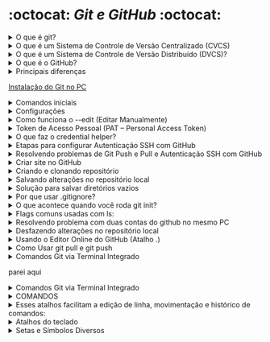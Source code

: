# :octocat: *Git e GitHub* :octocat:

<!-- -------------------------------------------------------------------------------------------------------------------------------------------------------------- -->

<details><summary>O que é git?</summary>  
        
> O Git é um sistema de controle de versão distribuído (DVCS) que permite rastrear mudanças em arquivos de projetos, mantendo um histórico completo localmente no computador do desenvolvedor — sem necessidade de conexão com a internet ou servidor central.
Características principais:
- Controle de versão distribuído: cada desenvolvedor possui todo o histórico do projeto localmente.
- Alta performance e suporte a fluxo não linear: criação rápida de branches, merges eficientes e navegação complexa do histórico.
- Segurança e integridade: cada mudança é identificada por um hash (SHA‑1), garantindo que o histórico seja imutável e rastreável.
Código aberto: criado por Linus Torvalds e mantido por colaboradores (GPLv2).  
        
</details>  

<!-- -------------------------------------------------------------------------------------------------------------------------------------------------------------- -->

<details><summary>O que é um Sistema de Controle de Versão Centralizado (CVCS)</summary>
        
> Um CVCS (Centralized Version Control System) funciona com base em um repositório central onde todas as versões dos arquivos são armazenadas. Os desenvolvedores se conectam a esse servidor para fazer checkout de versões, enviar (commit) alterações e obter updates. É um modelo típico de cliente-servidor, onde:
    
- Os usuários baixam a versão mais recente do repositório central para suas máquinas.
- Fazem alterações localmente.
- Enviam (commit) essas alterações de volta ao repositório central.
- O servidor gerencia o histórico de versões e sincroniza os colaboradores.

Vantagens:

- Controle centralizado e visibilidade do que está sendo trabalhado.
- Curva de aprendizado mais baixa, mais fácil de configurar e usar — ideal para equipes menores e projetos simples.
- Bom com arquivos binários, pois não exige que cada usuário baixe todo o histórico.

Desvantagens:

- Ponto único de falha — se o servidor ficar offline, os commits e atualizações param.
- Dependência da rede: operações lentas ou travadas sem acesso ao servidor.
- Branching e merge costumam ser mais difíceis e propensos a conflitos.  

</details>  

<!-- -------------------------------------------------------------------------------------------------------------------------------------------------------------- -->

<details><summary>O que é um Sistema de Controle de Versão Distribuído (DVCS)?</summary>  
        
> Um DVCS (Distributed Version Control System) é um sistema de versionamento em que cada desenvolvedor possui uma cópia completa do repositório, incluindo todo o histórico de commits. Isso permite trabalhar offline, fazer commits locais, criar branches de forma ágil e depois sincronizar com outros repositórios quando necessário — sem depender de um servidor central.
    
Principais Vantagens:

- Alta disponibilidade e resiliência: todo clone funciona como um backup completo.
- Branching e merge eficientes: ramificações são rápidas e menos propensas a conflitos.
- Trabalho offline: operações como commits, diffs, log e reverts são feitas localmente, sem rede.

Importância dos DVCS hoje

1. Redundância e backup confiável - Cada desenvolvedor possui um repositório completo com histórico. Isso significa que, mesmo diante de falhas no servidor central, qualquer máquina local pode servir como uma fonte para restaurar o repositório principal.

2. Trabalho offline e maior produtividade - Operações como commit, diff, log e branch podem ser realizadas localmente, sem conexão com a internet, o que acelera o desenvolvimento e permite trabalhar em qualquer lugar.

3. Branches e merges fáceis e rápidos - DVCS tornam a criação de branches leve e ágil, e os merges são feitos localmente com mais rapidez, favorecendo workflows inovadores e experimentação segura.

4. Colaboração eficiente e escalável - Projetos open-source e equipes distribuídas se beneficiam de forma significativa: cada colaborador pode trabalhar à vontade, enviar pull requests, e mesclar alterações sem travar o fluxo de todos.

5. Desempenho elevado - Como a maioria das tarefas é feita localmente, o desempenho é superior — commits e outras operações são instantâneos comparados aos sistemas centralizados.

6. Traçabilidade e auditoria - É possível rastrear quem fez o quê, quando e por quê. Isso aumenta responsabilidade, facilita auditoria e manutenção de qualidade do código.

7. Resiliência contra falhas - Sem um ponto único de falha, o ambiente de desenvolvimento se torna robusto. Mesmo que o servidor central apresente problemas, o trabalho continua normalmente localmente.

8. Flexibilidade para workflows avançados - DVCS suportam modelos como forks, pull requests, emergentes em plataformas modernas (GitHub, GitLab etc.), facilitando revisões, CI/CD e governança distribuída.

9. Adotado por projetos e empresas líderes - Git, o DVCS mais usado, é padrão na comunidade de código aberto e adotado em larga escala por empresas como Google e Facebook. Ferramentas como Mercurial e Bazaar também se destacam nesse ecossistema.

10. Adoção ampla (Git como padrão de fato) - Git é hoje o sistema de controle de versão distribuído mais utilizado no mundo — estima-se que mais de 95% dos desenvolvedores o utilizem como sua ferramenta principal 

Vantagens: Controle de histórico, Trabalho em Equipe, Ramificação do projeto, Segurança, Organização.  

</details>  

<!-- -------------------------------------------------------------------------------------------------------------------------------------------------------------- -->

<details><summary>O que é o GitHub?</summary>

> O GitHub é uma plataforma online de hospedagem de repositórios Git, com foco em colaboração entre desenvolvedores.
> Permite que equipes armazenem, compartilhem e trabalhem em projetos de forma colaborativa na nuvem .

Recursos úteis do GitHub:

- Pull Requests: propôs, revisou e discute alterações antes de integrá-las ao código principal.
- Issues e quadros de projeto: ferramenta integrada para rastrear bugs ou gerenciar tarefas.
- Integração de CI/CD: com GitHub Actions, automatiza testes, builds e deploys.
- GitHub Pages: hospeda sites estáticos diretamente do repositório.
- Segurança e permissões avançadas: inclui autenticação, controle de acesso e varredura de código.
- Recursos sociais e comunidade: wikis, social graph, feeds para facilitar colaboração e networking.

Propriedade: atualmente é de propriedade da Microsoft (adquirida em 2018)  

</details>  

<!-- -------------------------------------------------------------------------------------------------------------------------------------------------------------- -->

<details><summary>Principais diferenças</summary>

|Aspecto	|Git	|GitHub|
|:-----:|:-----:|:-----:|
|Natureza|	Software de linha de comando, local	| Plataforma online, baseada na web |
|Controle de versão	| Gerencia histórico localmente |	Hospedagem de repositórios Git na nuvem |
|Colaboração |	Básica (via repositório remoto manual)	| Avançada (pull requests, issues, revisão de código)|
|Conexão com Internet	| Não necessária para operações básicas	| Requer para acessar recursos da plataforma|
|Interface	| CLI (ou GUI de terceiros)	| Interface web amigável, com integrados visuais|
|Licença/Propriedade |	Software livre e aberto	| Serviço comercial (Microsoft), com planos gratuitos e pagos|
|Recursos extras	| Controla versões, branching, merges	| Ferramentas sociais, CI/CD, wikis, GitHub Pages|

</details>

<!-- -------------------------------------------------------------------------------------------------------------------------------------------------------------- -->

[Instalação do Git no PC](https://git-scm.com/book/pt-br/v2/Come%C3%A7ando-Instalando-o-Git)  

<!-- -------------------------------------------------------------------------------------------------------------------------------------------------------------- -->

<details><summary>Comandos iniciais</summary>
<pre>
echo "# NomeDoProjeto" >> README.md   # Cria um README inicial
git init                              # Inicializa o repositório local (cria pasta .git)
git add README.md                     # Adiciona o arquivo README à "stage"
git commit -m "first commit"          # Commita com uma mensagem inicial
git branch -M main                    # Renomeia a branch padrão para "main" (opcional)
git remote add origin https://github.com/seu-usuario/NomeDoProjeto.git  # Adiciona o repositório remoto
git push -u origin main               # Envia os commits locais para o GitHub e configura o rastreamento
</pre>

</details>

<!-- -------------------------------------------------------------------------------------------------------------------------------------------------------------- -->

<details><summary>Configurações</summary>

Clique com botão direito do mouse em uma pasta que deseja vincular com o GitHub. E selecione a opção "Open Git Bash here"

Digite: <pre>git config</pre>

O comando git config serve para configurar o comportamento do Git, permitindo definir diversas preferências —  
desde sua identidade (nome e e-mail) até personalizações avançadas como aliases e temas de cores, em níveis diferentes (local, global ou de sistema).

Você pode aplicar configurações em três níveis distintos:

|Nível	|Escopo	|Arquivo afetado|
|:-----:|:-----:|:-----:|
|<pre>--system</pre>	|Afeta todos os usuários e repositórios do sistema	|Ex: /etc/gitconfig|
|<pre>--global</pre>	|Afeta apenas o usuário atual	|~/.gitconfig|
|<pre>--local</pre> (padrão)	|Afeta somente o repositório em que está usando	|.git/config|

**Definir nome de usuário e e-mail (identidade dos commits)**

<pre>
  git config --global user.name "Seu Nome"
  git config --global user.email "seu.email@example.com"

  Confira com git config --list 
  git config user.name - para visualizar o nome
  git config user.email - para visualizar o e-mail
</pre>

**Para que serve esse comando?**

> * O Git utiliza duas informações essenciais para identificar quem fez cada alteração em um repositório: o nome do autor (user.name) e o e-mail do autor (user.email). 
Cada commit é carimbado com esses dados, tornando possível rastrear a autoria das alterações.
> * O uso da flag --global faz com que essas configurações sejam aplicadas a todos os repositórios do usuário no sistema, armazenando-as no arquivo ~/.gitconfig.

<pre>
        git config init.defaultBranch                        #Retornar a branch padrão
        git config --global init.defaultBranch main          #Para modificar para main utiliza o comando
        git config --global --list                           # retorna todas as configurações globais
</pre>

serves para abrir o arquivo de configuração global do Git (~/.gitconfig) diretamente no editor de texto padrão do Git, 
permitindo que você visualize e edite manualmente as configurações globais.

**Alterar o nome de usuário e e-mail globalmente**

<pre>
        git config --global user.name "Seu Novo Nome"             # Isso sobrescreve os valores antigos com os novos.
        git config --global user.email "novo-email@exemplo.com"   # Isso sobrescreve os valores antigos com os novos.
        git config --global --list                                # para confirmar
</pre>

**Alterar para um repositório específico (configuração local)**  

<pre>
        git config user.name "Nome para este repo"        # afeta apenas o repositório atual e deixa o valor global intacto.
        git config user.email "email@repo.com"            # afeta apenas o repositório atual e deixa o valor global intacto.
</pre>

**Remover configurações existentes**  

<pre>
        git config --global --unset user.name
        git config --global --unset user.email

        # Para remover todas as entradas duplicadas
        git config --global --unset-all user.name
        git config --global --unset-all user.email
</pre>  

</details>

<!-- -------------------------------------------------------------------------------------------------------------------------------------------------------------- -->  

<details><summary>Como funciona o --edit (Editar Manualmente)</summary>

O Git utiliza uma variável chamada core.editor para definir qual editor será usado ao editar arquivos com git config --edit.

Se você ainda não definiu um editor personalizado, o comando git config --global --edit usará o editor padrão do sistema, 
que pode ser o vi, vim, nano, ou outro, dependendo da configuração.

Ao editar e salvar o arquivo, suas alterações são imediatamente aplicadas à próxima execução de comandos Git.

<pre>git config --global --edit</pre>

### Como sair do editor Vim

Saia do modo de inserção. Se estiver digitando (modo "INSERT"), pressione Esc para voltar ao modo normal.

Digite o comando de saída desejado:

:wq → write (salvar) e quit (sair): salva as mudanças e fecha.

:q! → quit sem salvar: descarta alterações e fecha o editor.

Pressione Enter para confirmar o comando.

### Se você não se sente confortável usando o Vim, pode configurar um editor mais amigável como Nano ou VS Code:

<pre>git config --global core.editor "nano"</pre>
#### ou
<pre>git config --global core.editor "code --wait"</pre>

Após realizar a alteração no VScode é só salvar e fechar

</details>

<!-- -------------------------------------------------------------------------------------------------------------------------------------------------------------- -->


<details><summary>Token de Acesso Pessoal (PAT – Personal Access Token)</summary>
        
Antes de gerar um token, é importante garantir que seu endereço de e-mail esteja verificado no GitHub.

* Acesse Settings (Configurações) da sua conta.
* Vá até Emails (normalmente na seção "Access" ou similar).
* Verifique se há algum e-mail com status “unverified” (não verificado) e clique em Resend verification email se necessário.

Usando o formato fine-grained (mais seguro).
* No GitHub, clique no seu perfil → Settings.
* Acesse Developer settings na barra lateral.
* Vá em Personal access tokens → Fine‑grained tokens.
* Clique em Generate new token.
* Preencha:
    * Nome do token (para você identificar depois).
    * Data de expiração.
    * Permissões: defina quais repositórios serão acessados e quais operações são permitidas (escolha com base no menor privilégio necessário).
* Clique em Generate token e copie imediatamente. Não será mostrado novamente.


#### Usando o formato classic (mais global)
* Vá em Settings → Developer settings → Personal access tokens → Tokens (classic).
* Clique em Generate new token (classic).
* Defina o nome, data de expiração e selecione scopes (como repo para acesso a repositórios privados e públicos).
* Gere e copie o token imediatamente.


## Como usar o token no Git (via HTTPS)

<pre>git clone https://github.com/usuario/repositorio.git</pre>

No prompt de Git: 
* Use seu nome de usuário normal do GitHub.
* Quando pedir a senha, cole o token no lugar.

Para repositórios já existentes, basta atualizar o remoto:

<pre>git remote set-url origin https://username:seu-token@github.com/usuario/repositorio.git</pre>

</details>  

<!-- -------------------------------------------------------------------------------------------------------------------------------------------------------------- -->  

<details><summary>O que faz o credential helper?</summary>
<pre>
        
git config --global credential.helper store

git config --global --show-origin credential.helper  # saber de onde uma configuração do Git está sendo lida

git config --global credential.helper store # armazenar permanentemente suas credenciais (usuário e senha ou token) em um arquivo no seu disco, 
permitindo que você autentique automaticamente em operações futuras sem precisar digitar os dados toda vez.

git config --global credential.helper "cache --timeout=3600"        # Cache por 1 hora  

</pre>
🧠 Saiba mais - https://git-scm.com/book/en/v2/Git-Tools-Credential-Storage

> Sem um helper configurado, o Git solicitará suas credenciais toda vez que precisar autenticar com um repositório remoto.
> O helper automatiza esse processo, evitando a repetição e garantindo mais segurança ou conveniência, dependendo do tipo de armazenamento escolhido.


**Por que usar um credential helper?**

> Além de evitar digitação repetitiva, os helpers melhoram a segurança — especialmente quando usam armazenamento criptografado,
> como keychains ou managers do sistema. Em repositórios sensíveis, isso protege tokens ou senhas de exposição desnecessária.

**Como remover ou resetar o helper?**

<pre>
        git config --global --unset credential.helper        # volte a pedir suas credenciais a cada operação.
        
</pre>  

</details>

<!-- -------------------------------------------------------------------------------------------------------------------------------------------------------------- -->


<details><summary>Etapas para configurar Autenticação SSH com GitHub</summary>

1. Verifique se você já tem uma chave SSH. No terminal (Git Bash, Terminal, etc.), rode:

<pre>ls -al ~/.ssh</pre>

Gere uma nova chave SSH (Caso não tenha). Para criar uma chave segura, prefira o algoritmo ed25519:

<pre>ssh-keygen -t ed25519 -C "seu_email@exemplo.com"        # A flag -C adiciona um comentário (geralmente seu e-mail), útil para identificar a chave depois</pre>        .

Se seu sistema não suportar ed25519, use RSA:

<pre>ssh-keygen -t rsa -b 4096 -C "seu_email@exemplo.com"</pre>

Adicione a chave SSH ao SSH-agent. Inicie o SSH agent:

<pre>eval "$(ssh-agent -s)"</pre>

E adicione sua chave privada gerada:

ssh-add ~/.ssh/id_ed25519

Se for RSA, ajusta o nome do arquivo conforme necessário.

Copie a chave pública para o GitHub. Copie o conteúdo da chave pública:

<pre>
        clip < ~/.ssh/id_ed25519.pub          # Windows:
        pbcopy < ~/.ssh/id_ed25519.pub        # macOS
        cat ~/.ssh/id_ed25519.pub             # Linux:
</pre>

Teste sua conexão SSH. No terminal, digite:

<pre>ssh -T git@github.com</pre>

Você deverá ver algo como: Hi username! You've successfully authenticated, but GitHub does not provide shell access.

Use URLs SSH em vez de HTTPS. Para clonar novos repositórios via SSH:

<pre>git clone git@github.com:usuario/repositorio.git</pre>

Se já tiver um remoto configurado com HTTPS, altere para SSH:

<pre>git remote set-url origin git@github.com:usuario/repositorio.git</pre>

Ou siga o caminho pelo link https://docs.github.com/pt/authentication/connecting-to-github-with-ssh/checking-for-existing-ssh-keys

Se você já vir arquivos como id_rsa e id_rsa.pub — você já possui um par de chaves. Caso contrário, precisa gerar um.

Escolher o editor padrão para mensagens de commit:

<pre>git config --global core.editor "code --wait"</pre>  

</details>  

<!-- -------------------------------------------------------------------------------------------------------------------------------------------------------------- -->  

<details><summary>Resolvendo problemas de Git Push e Pull e Autenticação SSH com GitHub</summary>

Esse erro:

> git@github.com: Permission denied (publickey).
> fatal: Could not read from remote repository.
> Please make sure you have the correct access rights
> and the repository exists.


> significa que o Git não conseguiu autenticar usando sua chave SSH ao tentar acessar o repositório remoto no GitHub.

🔍 O que causa esse erro?

Esse erro ocorre geralmente por um dos seguintes motivos:

| Causa | Explicação |
|:-----:|:-----:|
| ❌ Chave SSH não configurada | Você ainda não gerou ou adicionou uma chave SSH no seu computador.|  
| ❌ Chave SSH não adicionada ao GitHub | Você tem uma chave, mas ela não está registrada no GitHub. |  
| ❌ Usando o endereço SSH sem ter suporte para ele | Você está tentando usar git@github.com:... (via SSH), mas nunca configurou o acesso SSH. |  
| 🔐 Permissões incorretas no repositório | Seu usuário não tem permissão para acessar esse repositório. |  
| 🧱 Firewall/SSH bloqueado | Algumas redes corporativas ou educacionais bloqueiam conexões SSH. |  
✅ Como resolver passo a passo
🛠️ 1. Verifique se você já tem uma chave SSH  
No terminal, digite:  
> `ls ~/.ssh`  

Procure por arquivos como id_rsa e id_rsa.pub ou id_ed25519 e id_ed25519.pub.  
Se não tiver, crie com:  
> `ssh-keygen -t ed25519 -C "seu-email@example.com"`  
> Pressione Enter para aceitar os valores padrão.

🔑 2. Adicione a chave SSH ao GitHub  
> Copie o conteúdo da sua chave pública:
> `cat ~/.ssh/id_ed25519.pub`  
> Vá para https://github.com/settings/keys  
> Clique em "New SSH key".  
> Cole a chave no campo e dê um nome (ex: "Meu PC").  

🔄 3. Adicione sua chave SSH ao agente  
- Execute:
> `eval "$(ssh-agent -s)"`  
> `ssh-add ~/.ssh/id_ed25519`  

📡 4. Teste sua conexão com o GitHub  
> `ssh -T git@github.com`  
> Se tudo estiver certo, a resposta será algo como:  
> `Hi seu-usuario! You've successfully authenticated, but GitHub does not provide shell access.`  

🔁 5. Alternativa: Use HTTPS em vez de SSH   
> Se preferir evitar SSH, mude a URL do repositório para HTTPS:  
> `git remote set-url origin https://github.com/seu-usuario/repositorio.git`  
> Aí você usará seu login/senha (ou token) ao fazer git push/git pull.  

Apareceu este erro  

```
To github.com:seu-repo/pasta.git  
 ! [rejected]        main -> main (fetch first)  
error: failed to push some refs to 'github.com:seu-repo/pasta.git'    
hint: Updates were rejected because the remote contains work that you do not    
hint: have locally. This is usually caused by another repository pushing to    
hint: the same ref. If you want to integrate the remote changes, use    
hint: 'git pull' before pushing again.    
hint: See the 'Note about fast-forwards' in 'git push --help' for details.    
```

Esse erro:  

```  
! [rejected]        main -> main (fetch first)  
error: failed to push some refs to 'github.com:seu-repo/pasta.git'  
hint: Updates were rejected because the remote contains work that you do not  
hint: have locally.
```  
> significa que o repositório remoto (no GitHub) já tem commits que não existem no seu repositório local, e por isso o Git rejeitou seu git push para evitar sobrescrever essas mudanças.

🧠 O que está acontecendo?  
> Você está tentando dar git push para a branch main.  
> Mas o Git detectou que o repositório remoto tem commits diferentes dos seus.    
> Para proteger o histórico do projeto, o Git exige que você primeiro atualize sua cópia local com git pull.  

✅ Como resolver corretamente  
📌 Etapa 1: Fazer o pull (trazendo as mudanças do remoto)  
- Se você ainda não fez git pull, faça agora:  
- `git pull origin main --rebase`  
- O --rebase tenta aplicar suas mudanças por cima das que estão no GitHub, evitando um commit de merge.  

📌 Etapa 2: Resolver conflitos (se houver)  
- Se houver conflitos, o Git mostrará os arquivos com problemas. Aí você precisa:  
- Abrir os arquivos com conflito.  
- Corrigir os trechos marcados (<<<<<<<, =======, >>>>>>>).  
- Salvar os arquivos.  
- Adicionar ao stage novamente:  
- `git add .`

Continuar o rebase:  
- `git rebase --continue`

📌 Etapa 3: Agora sim, faça o push  
- Depois de resolver tudo e estar atualizado com o repositório remoto:  
- `git push origin main`  
- ❗ Alternativa perigosa (forçar push – só se você souber o que está fazendo)    
- Se você quiser descartar tudo o que está no GitHub e forçar seu código local a sobrescrever, use:  
        - `git push origin main --force`  

> ⚠️ Isso pode apagar mudanças no GitHub feitas por outras pessoas. Evite esse comando se estiver colaborando com outras pessoas ou se não tiver certeza do que está fazendo.  

✅ Resumo do caminho seguro   
> `git pull origin main --rebase`    
> corrige conflitos se houver  
> `git push origin main`  

</details> 

<!-- -------------------------------------------------------------------------------------------------------------------------------------------------------------- -->  


<details><summary>Criar site no GitHub</summary>  

Suba os arquivos para o GitHub  

Usando Git no terminal:  

> `git init`  
> `git add .`  
> `git commit -m "first commit"`  
> `git branch -M main`  
> `git remote add origin https://github.com/seu-usuario/meu-site.git`  
> `git push -u origin main`

Ou via GitHub (upload manual):  
- Acesse seu repositório no GitHub.  
- Vá em Add file > Upload files.  
- Selecione todos os arquivos do seu projeto.  
- Clique em Commit changes.  

Configure o GitHub Pages    
- No repositório, clique em Settings.  
- Vá em Pages (geralmente no menu lateral).  
- Em Source, selecione:  
  - Branch: main  
  - Folder: / (root)  
  - Clique em Save.  
GitHub vai gerar uma URL como:
`https://seu-usuario.github.io/meu-site/`

Acesse suas páginas  
| Página | URL |  
|:-----:|:-----:|
| index.html | https://seu-usuario.github.io/meu-site/ |  
| contato.html | https://seu-usuario.github.io/meu-site/contato.html |  
| sobre.html | https://seu-usuario.github.io/meu-site/sobre.html | 


</details>  

<!-- -------------------------------------------------------------------------------------------------------------------------------------------------------------- -->  

<details><summary>Criando e clonando repositório</summary>  

       mkdir nome_da_pasta                   # Criar uma pasta simples  
       mkdir pasta1 pasta2 pasta3            # Criar múltiplas pastas de uma vez  
       mkdir projetos/react/app              # Criar uma pasta dentro de outra (subpastas)  
       mkdir -p projetos/react/app           # Criar subpastas automaticamente com -p  
       cd nome_da_pasta                      # Acessar a pasta criada  
       git init                              # Cria um novo repositório Git localmente na pasta onde você executa o comando.  
       ls                                    # lista os arquivos e pastas do diretório atual no terminal.  
       cat                                   # cat é um comando do terminal que significa "concatenate", mas na prática é muito usado para visualizar arquivos de texto.  
       config                                # config é apenas o nome do arquivo. Pode ser qualquer arquivo de texto com esse nome.  
       cat config                            # Mostra o conteúdo do arquivo config  
       cat .git/config                       # Mostra as configurações do repositório Git local  
       git clone <URL>                       # Copia (clona) um repositório Git que está no GitHub (ou outro servidor) para a sua máquina.  
       cd ..                                 # Volta um nível de diretório
       git remote add origin <URL>           # Explicando por partes: git remote: comando usado para gerenciar repositórios remotos (ex: GitHub, GitLab, Bitbucket).
                                             # add: subcomando que adiciona um novo repositório remoto.
                                             # origin: é o nome padrão usado para se referir ao repositório remoto. Você pode dar outro nome, mas "origin" é o mais comum.
                                             # <URL>: é o endereço do repositório remoto (por exemplo, https://github.com/seu-usuario/seu-repo.git ou git@github.com:seu-usuario/seu-repo.git).
                                             # liga seu repositório local ao repositório remoto, para que você possa:
                                             # Enviar (push) suas alterações com git push origin main
                                             # Receber (pull) atualizações com git pull origin main
                                             # Clonar repositórios a partir desse endereço
      Exemplo de uso completo:               
      git init                               # inicia o repositório local
      git add .                              # adiciona os arquivos
      git commit -m "primeiro commit"
      git remote add origin https://github.com/usuario/repositorio.git
      git push -u origin main                # envia para o repositório remoto
      cat config                             # exibir as configurações locais do repositório Git.                                                  

1. Vá até o repositório no GitHub  
👉 https://github.com/marconi4000/cristo_exaltado  
2. Clique no botão verde <> Code - Ele fica perto do canto superior direito do repositório.  
3. Copie a URL de clonagem Você verá opções como:  
* HTTPS → Mais simples e comum  
https://github.com/marconi4000/cristo_exaltado.git  
* SSH → Mais avançado (requer chave SSH configurada)  
Para iniciantes, use a opção HTTPS.  
Clique no ícone de copiar 📋.  
4. Abra o terminal e rode:  
git clone https://github.com/marconi4000/cristo_exaltado.git  
5. Entre na pasta clonada:  
cd cristo_exaltado  

git clone https://github.com/marconi4000/cristo_exaltado.git nome-do-diretório    # Cria um clone de uma pasta e renomeia  
`git remote -v`                   # Como verificar os remotes existentes    
`git remote add origin <URL>`       # Conecta seu repositório local ao repositório remoto no GitHub (ou outro servidor Git), usando o nome `origin`.   

</details>  

<!-- -------------------------------------------------------------------------------------------------------------------------------------------------------------- -->  

<details><summary>Salvando alterações no repositório local</summary>

       mkdir nome_da_pasta                   # Criar uma pasta simples  
       mkdir pasta1 pasta2 pasta3            # Criar múltiplas pastas de uma vez
       cd nome_da_pasta                      # Acessar a pasta criada
       git init                              # inicia o repositório local
       git status                            # mostrar o estado atual do seu repositório Git — ou seja, ele te diz:
                                             # Se há arquivos modificados (não comitados)
                                             # Quais arquivos estão na staging area (prontos para commit)
                                             # Quais arquivos não estão sendo rastreados pelo Git
                                             # Em qual branch você está
                                             # Se seu branch está à frente ou atrás do remoto
       touch README.md                       # Criando o arquivo RAEDME.md
       git status                            # O arquivo RAEDME.md é um (untracked file:) sugere `git add <file>` para incluir 
       git add README.md                     # adicionar o arquivo README.md à "staging area" do Git.
                                             # Essas mudanças ainda não estão no histórico do Git (isso só acontece com git commit)
        git commit -m "first commit"         # salvar (registrar) oficialmente as alterações que estão na staging area
        git log                              # exibir o histórico de commits do seu repositório Git — ou seja, ele mostra tudo o que já foi salvo com git commit, 
                                             # em ordem cronológica (do mais recente para o mais antigo).
       git status                            # A área de trabalho está limpa

</details>  

<!-- -------------------------------------------------------------------------------------------------------------------------------------------------------------- -->  

<details><summary>Solução para salvar diretórios vazios</summary>

        mkdir minha-pasta-vazia
        touch minha-pasta-vazia/.gitkeep                        # Solução padrão: usar um arquivo .gitkeep
        git add minha-pasta-vazia/.gitkeep
        git commit -m "Mantém diretório vazio com .gitkeep"


</details> 
<!-- -------------------------------------------------------------------------------------------------------------------------------------------------------------- -->

<details><summary>Por que usar .gitignore?</summary>                   

O .gitignore é um arquivo de texto onde você escreve quais arquivos ou pastas o Git deve ignorar — ou seja, não rastrear, não adicionar e não fazer commit.                 
- Ele é essencial para evitar que você envie arquivos desnecessários, grandes ou sensíveis para o seu repositório.                 
Em um projeto real, você geralmente tem arquivos que não devem ir para o repositório, como:                 
- Arquivos temporários ou de cache                 
- Configurações locais (ex: senhas, chaves de API)                
- Dependências geradas automaticamente               
- Arquivos do seu editor (ex: .vscode/, .DS_Store no macOS)               
`touch .gitignore`       # criar se estiver usando Git Bash                   
Criar manualmente:                   
- Clique com o botão direito na pasta do projeto                  
- Vá em Novo > Documento de Texto                      
- Renomeie para .gitignore (sem extensão .txt!)                   
- Editar o .gitignore e adicionar os itens a ignorar                   
```                 
# Ignorar cache do Python             
__pycache__/             

# Ignorar logs temporários           
logs/           

# Ignorar configurações do VS Code              
.vscode/           

# Ignorar arquivos com senhas              
config.env               

# Ignorar arquivos de resultado automático            
resultado.txt            
```
- Verificar com git status                    
- Se o Git ainda estiver rastreando arquivos que deveriam ser ignorados.                   
- Isso acontece se você já adicionou esses arquivos antes de criar o .gitignore. Para corrigir:                  
- `git rm --cached config.env resultado.txt -r`                
- Depois: `git commit -m "Remove arquivos que agora estão no .gitignore"`               
- Agora, os arquivos ignorados não serão mais comitados                
- Você pode usar git add . e git commit -m "mensagem" tranquilamente — o Git só vai adicionar o que não está no .gitignore.

---

mkdir resumos
touch resumos/resumo-aula1.md
`echo resumos/ > .gitignore` # "ignore a pasta resumos/ e tudo que estiver nela"
  - Ele cria (ou sobrescreve) o arquivo .gitignore com o conteúdo: `texto/`
  - Ou seja, o Git vai ignorar a pasta chamada `texto/` (ou qualquer pasta com esse nome no projeto).
  - O Git vai ignorar tudo que estiver dentro da pasta texto/.
        > sobrescreve o arquivo - apagar tudo e deixar só texto/
        >> Se quiser adicionar a linha sem apagar o que já existe, use >> (duas setas): `echo texto/ >> .gitignore`

        mkdir texto
        echo texto/ > .gitignore        # cria (ou sobrescreve) o arquivo .gitignore com o conteúdo: `texto/`
                                        # o Git vai ignorar a pasta chamada texto/ (ou qualquer pasta com esse nome no projeto)
                                        # > sobrescreve o arquivo
        echo texto/ >> .gitignore       # >> adicionar a linha sem apagar o que já existe
        echo > .gitignore               # Se o arquivo .gitignore não existia, ele será criado vazio. 
                                        # Se o arquivo já existia, seu conteúdo será apagado e ele ficará completamente em branco
        cat .gitignore                  # checar o que tem no arquivo
                                          
</details> 
<!-- -------------------------------------------------------------------------------------------------------------------------------------------------------------- -->


<details><summary>O que acontece quando você roda git init?</summary>  
Cria uma pasta oculta chamada .git dentro da pasta atual  
Essa pasta .git contém todos os dados e histórico de versões do repositório  
A partir daí, você pode usar comandos como git add, git commit, git branch, git status, etc.  
```
mkdir meu-projeto
cd meu-projeto
git init
```  
</details>

<!-- -------------------------------------------------------------------------------------------------------------------------------------------------------------- -->

<details><summary>Flags comuns usadas com ls:</summary> 
        
Comando	O que faz
ls -l	                # Lista no formato "detalhado" (mostra permissões, dono, tamanho, data)
ls -a	                # Mostra todos os arquivos, incluindo os ocultos (que começam com .)
ls -la ou ls -al	# Combina as duas: lista tudo e mostra detalhes
ls -lh	                # Mostra tamanho de arquivos de forma legível (KB, MB, etc.)
ls nome-da-pasta	# Lista os arquivos dentro de uma pasta específica

</details>

<!-- -------------------------------------------------------------------------------------------------------------------------------------------------------------- -->  

<details><summary>Resolvendo problema com duas contas do github no mesmo PC</summary> 

Configurar sua máquina para:   
- Usar Conta1 do GitHub com chave SSH   
- Garantir que o repositório remoto use a autenticação correta   
- Evitar conflitos com a Conta2   
      
💻 1. Verificar se você já tem chaves SSH   
- Abra o terminal e execute: `ls ~/.ssh`     
- Procure arquivos como: `id_rsa / id_rsa.pub`, `id_ed25519 / id_ed25519.pub` ou `id_ed25519_conta1`     
- Se já tiver uma chave usada pela Conta2, não se preocupe — vamos criar uma nova para a Conta1.        
     
🔐 2. Criar uma nova chave SSH para a Conta1
- No terminal:
- `ssh-keygen -t ed25519 -C "seu-email-da-conta1@exemplo.com" -f ~/.ssh/id_ed25519_conta1`
- Pressione Enter para aceitar o local sugerido
- Pode deixar a senha em branco ou colocar uma, se quiser mais segurança
- Isso vai criar dois arquivos:
- `~/.ssh/id_ed25519_conta1 (chave privada)`
- `~/.ssh/id_ed25519_conta1.pub (chave pública)`     
              
🧠 3. Adicionar a chave ao ssh-agent                
- No terminal:
- `eval "$(ssh-agent -s)"`
- `ssh-add ~/.ssh/id_ed25519_conta1`
            
🧷 4. Adicionar a chave pública no GitHub (Conta1)               
- Copie a chave pública:                
- `cat ~/.ssh/id_ed25519_conta1.pub`                    
- Vá para https://github.com/settings/keys                        
- Clique em "New SSH key"                      
- Cole a chave no campo, dê um nome (ex: Chave do meu PC) e clique em Add SSH Key              
                         
🛠️ 5. Configurar o arquivo SSH para múltiplas contas                    
- Edite ou crie o arquivo de configuração SSH:
- `ano ~/.ssh/config` se não funcioonar tente `nano ~/.ssh/config`
- Adicione este bloco ao final:
- Conta1 do GitHub                      
```                 
Host github-conta1                   
    HostName github.com                 
    User git                   
    IdentityFile ~/.ssh/id_ed25519_conta1              
```
- Salvar	CTRL + O → Enter     
- Sair	        CTRL + X     
- Importante: Esse "apelido" github-conta1 será usado para diferenciar da outra conta.
- Testar a conexão SSH com o GitHub da Conta1. Execute este comando no terminal:
- `ssh -T git@github-conta1`                           
- configure o repositório local para usar o remote com o host github-conta1, assim ele usa a chave certa:
- `git remote set-url origin git@github-conta1:conta1/nome-do-repo.git`
- Faça um commit e tente dar push para garantir que tudo está ok:
  - `git add .`
  - `git commit -m "Teste de push com Conta1 configurada"`
  - `git push origin main`
- Se apareceu isso:
  ```
  Apareceu isto: ! [rejected] main -> main (fetch first) error: failed to push some refs to 'github-conta1:conta1/repo.git' hint: Updates were rejected because the remote contains work that you do not hint: have locally. This is usually caused by another repository pushing to hint: the same ref. If you want to integrate the remote changes, use hint: 'git pull' before pushing again. hint: See the 'Note about fast-forwards' in 'git push --help' for details.
  ```
- Faça um pull para baixar e mesclar as mudanças do remoto: `git pull origin main --rebase`
- O --rebase vai aplicar suas mudanças por cima das que já estão no remoto, deixando o histórico mais limpo.
- Se der conflito, o Git vai avisar, e aí você resolve os conflitos nos arquivos e faz: `git add <arquivos-resolvidos>` e `git rebase --continue`
- Tente novamente a flag `git push origin main`                               

🌐 6. Clonar ou configurar o repositório com a Conta1                        
- Se for clonar um repositório da Conta1:                  
  - `git clone git@github-conta1:conta1/nome-do-repo.git`                            
- Perceba que usamos github-conta1 em vez de github.com no início.                        
- Se você já tem o repositório clonado, altere a URL remota:                                 
  - `cd nome-do-repo/`
  - `git remote set-url origin git@github-conta1:conta1/nome-do-repo.git`

👤 7. Configurar nome e e-mail da Conta1 (somente neste repositório)                                  
- `git config user.name "Seu Nome da Conta1"`                   
- `git config user.email "seu-email-da-conta1@exemplo.com"`                       
- Você pode confirmar com:                           
  - `git config --list`                      

✅ Agora você pode usar Git normalmente:             
- git add .            
- git commit -m "mensagem"             
- git push origin main (ou a branch correta)                   
- E tudo será feito com a Conta1, via a chave SSH correta.                         

</details>

<!-- -------------------------------------------------------------------------------------------------------------------------------------------------------------- -->  

<details><summary>Desfazendo alterações no repositório local</summary> 
        

        rm -rf <arquivo> ou <pasta>                 # apagar arquivos e pastas sem pedir confirmação
        git restore nome-do-arquivo                 # voltar para a versão anterior (do último commit)
        git restore .                               # Desfazer várias alterações de uma vez
        git restore --staged arquivo.txt            # Retirar arquivos da staging area (desfazer o git add)
        git commit --amend -m "Nova mensagem"       # editar o último commit feito no Git.
        git commit --amend                          # Corrigir a mensagem do commit anterior	
                                                    # Abre o editor para você escrever uma nova
                                                    # 📂 Adicionar arquivos esquecidos no commit anterior
                                                    # Junta os arquivos ao commit já feito
                                                    # 🧹 Corrigir um commit logo após tê-lo feito (sem criar um novo)	
                                                    # Substitui o commit anterior
        git reset --soft <hash-do-commit>           # Voltar o ponteiro do HEAD e da branch atual para um commit anterior, mantendo os arquivos no stage (index).
                                                    # Ele desfaz commits mais recentes, mas: Mantém suas alterações; Mantém os arquivos já preparados para commit (staged)
                                                
Exemplo prático:            
Imagine o seguinte histórico de commits:                  
`A - B - C - D  ← HEAD (main)`                  
Você quer voltar para o commit B, e "desfazer" C e D, mas não quer perder o conteúdo dessas mudanças.                    
Você roda:                                 
`git reset --soft <hash-do-commit-B>`                 
O que acontece:               
O ponteiro HEAD volta para B              
Os commits C e D saem do histórico                                         
As mudanças de C e D ficam como se estivessem prontas para commit (staged)                     
🎯 Quando usar --soft?                         
- Quando você quer reescrever os últimos commits                       
- Quando comitou antes da hora                                                     
- Quando quer juntar vários commits em um só (com git commit --amend depois)

        git log                                     # lista de todos os commits
        git reset --mixed <hash-do-commit>          # é usado para voltar o seu repositório local para um commit anterior,
                                                    # removendo os commits mais recentes, sem apagar os arquivos modificados.
                                                    # Move o ponteiro da branch (HEAD) para o commit indicado
                                                    # Remove os commits posteriores
                                                    # Mantém as alterações feitas nos arquivos, mas retira elas da staging area
                                                    # Desfazer os commits, mas continuar com as alterações nos arquivos, só que ainda não prontas para commit.

Exemplo prático:
Imagine o seguinte histórico de commits:
A -- B -- C -- D  ← HEAD (main)
Se você rodar:
`git reset --mixed B`
O que acontece:
O ponteiro HEAD volta para o commit B
Os commits C e D são removidos do histórico local
As alterações feitas em C e D:
Permanecem nos arquivos
Estão fora da staging area (como se você tivesse editado os arquivos, mas não dado git add)
🎯 Quando usar git reset --mixed?
- Quando você cometeu várias mudanças, mas quer reorganizar os commits
- Quando cometeu algo errado e quer refazer o commit, mantendo as alterações
- Quando quer "descomitar", mas não perder os arquivos modificados


                git reflog                        # ver todo o histórico de movimentações do HEAD — ou seja,
                                                  # acompanhar tudo que aconteceu no seu repositório local, incluindo commits, resets, merges, checkouts, etc.

Recuperar commits perdidos
Você cometeu um erro com `git reset --hard`, `git checkout`, ou deletou uma branch?
Use `git reflog` para ver os commits anteriores e voltar para eles.

        `git restore --staged diretorio/arquivo.md`        # remover um arquivo da staging area (index) — ou seja, desfazer um git add.
                                                           # tirar um arquivo da preparação para commit, mas sem apagar as alterações que você fez nele.
                                                           
|Tipo de Reset	|Histórico (HEAD)	|Staging Area (Index)	|Arquivos no disco (Working Directory)|
|:---:|:---:|:---:|:---:|
|--soft	|✅ Altera|	✅ Mantém|	✅ Mantém|
|--mixed (padrão)|	✅ Altera|	❌ Limpa|	✅ Mantém|
|--hard	|✅ Altera|	❌ Limpa|	❌ Apaga (volta ao último commit)|


</details>


<!-- -------------------------------------------------------------------------------------------------------------------------------------------------------------- -->  

<details><summary>Usando o Editor Online do GitHub (Atalho .)</summary> 
            
📌 O que é o Editor Online do GitHub?

> O GitHub oferece uma versão baseada na web do Visual Studio Code (VS Code), chamada de GitHub.dev. Ele permite editar qualquer repositório diretamente no navegador, sem precisar clonar localmente.

Você pode acessá-lo de duas formas:

 - Pressionando . em qualquer repositório aberto no GitHub.
- Digitando manualmente github.dev no lugar de github.com na URL.

🚀 Como Abrir o Editor            
✅ Método 1: Atalho com .
- Acesse qualquer repositório no GitHub (por exemplo: https://github.com/usuario/repositorio).
- Com o repositório aberto, pressione a tecla . (ponto) no seu teclado.
- O navegador abrirá automaticamente o editor online no endereço:
https://github.dev/usuario/repositorio.

✅ Método 2: Alterando a URL
- Pegue a URL do repositório (ex: https://github.com/usuario/repositorio).
- Substitua github.com por github.dev:
https://github.dev/usuario/repositorio.

🧠 O Que Você Pode Fazer no Editor  
✅ Navegar pelos arquivos do repositório.  
✅ Editar arquivos de código, Markdown, JSON, YAML, etc.  
✅ Commitar alterações diretamente para a branch atual.  
✅ Criar novas branches.  
✅ Criar pull requests.  
✅ Visualizar histórico de commits.  
✅ Usar atalhos e extensões compatíveis com o VS Code (limitado).  

|⚙️ Funcionalidade	|Disponível |
|:-----:|:-----:| 
|Edição de arquivos	|✅ Sim| 
|Interface do VS Code	|✅ Sim|
|Terminal integrado	|❌ Não|
|Execução de código	|❌ Não|
|Git integrado	        |✅ Sim|  
|Extensões	        |⚠️ Limitado|  
|Preview de Markdown	|✅ Sim|  

⚠️ Não é possível rodar código ou abrir um terminal, pois ele roda apenas no navegador, sem backend.

📤 Como Salvar e Committar Alterações
- Após editar um arquivo, ele aparecerá com um círculo azul indicando mudanças.
- Clique no ícone de source control (ícone de ramificação à esquerda).
- Escreva uma mensagem de commit.
- Clique em "Commit" para salvar.
- Se quiser, use “Push” para enviar para o repositório (se tiver permissão).

🛠️ Dicas Úteis
- Use Ctrl + P para buscar rapidamente arquivos.
- Use Ctrl + Shift + E para alternar para o explorador de arquivos.
- Use Ctrl + Shift + P para abrir a paleta de comandos.

Para contribuições rápidas em projetos open source, é uma alternativa prática ao VS Code instalado localmente.

🧑‍💻 Quando Usar
- Corrigir erros rápidos em projetos.
- Fazer revisões de pull requests.
- Contribuir com projetos open source sem clonar.
- Escrever documentação diretamente no GitHub.

</details>  


<!-- -------------------------------------------------------------------------------------------------------------------------------------------------------------- -->  

<details><summary>Como Usar git pull e git push</summary>  

> `git init`  
> `git add .`  
> `git commit -m "first commit"`  
> `git branch -M main`  
> `git remote add origin https://github.com/seu-usuario/NomeDoProjeto.git`  
> `git push -u origin main`
##### OU   
> `git pull origin main`  

🔄 Entendendo git pull e git push  
| Comando | Para que serve |  
|:-----:|:-----:|   
| git pull | Atualiza seu repositório local com mudanças do remoto |     
| git push | Envia suas alterações locais para o repositório remoto |  

🛠️ Pré-requisitos  
> - Antes de usar git pull e git push, é preciso:
> - Ter o Git instalado (site oficial).    
> - Ter um repositório remoto configurado (ex: no GitHub).  
> - Ter feito o git clone do repositório (ou já estar trabalhando em um).  
> - Estar logado/autenticado se o repositório exigir (via HTTPS ou SSH).  

✅ Etapa 1: Clonar um repositório (se ainda não tiver feito)  
> `git clone https://github.com/usuario/repositorio.git`  
`cd repositorio`  
> Isso cria uma cópia local do repositório remoto.  

✅ Etapa 2: Fazer mudanças e commit (simulação)  
Suponha que você editou um arquivo ou criou um novo:
> `touch exemplo.txt`  
`echo "Olá, Git!" > exemplo.txt`  
`git add exemplo.txt`  
`git commit -m "Adiciona o arquivo exemplo.txt"`  

Agora você tem mudanças committadas localmente, prontas para serem enviadas.  
📤 git push: Enviando mudanças para o repositório remoto

🔎 O que faz?  
> Envia seus commits locais para o repositório remoto (ex: GitHub).

▶️ Comando:  
> `git push origin nome-da-branch`  

Exemplo:  
> `git push origin main`  

💡 Dica:  
> - Se for a primeira vez empurrando uma branch nova:
> - `git push -u origin minha-nova-branch`
> - O -u faz com que a próxima vez você possa usar apenas git push.

📥 git pull: Atualizando seu repositório com as mudanças do remoto  
🔎 O que faz?
> - Baixa novas alterações do repositório remoto
> - Integra essas mudanças na sua branch atual

▶️ Comando:  
> - `git pull origin nome-da-branch`

Exemplo: 
> - `git pull origin main`

Esse comando é equivalente a:  
> - `git fetch origin`
> - `git merge origin/main`

🔄 Quando usar?  
> - Antes de começar a programar: para garantir que você está com a versão mais atualizada.
> - Antes de dar push: para evitar conflitos.

🧩 Conflitos de Merge
> - Se ao dar git pull aparecerem conflitos, o Git vai informar quais arquivos precisam ser resolvidos. Você deve:  
> - Abrir os arquivos indicados.  
> - Resolver os conflitos manualmente (removendo marcações do Git).  

Salvar os arquivos.
> - Fazer um commit:
> - `git add arquivo-com-conflito`
> - `git commit -m "Resolve conflito"`

🔄 Exemplo Completo do Fluxo    
1. Clonar o projeto (uma vez só)  
> - `git clone https://github.com/usuario/repositorio.git`
> - `cd repositorio`

2. Criar nova branch (opcional)  
> - `git checkout -b nova-feature`

3. Fazer alterações  
> - `echo "Algo novo" > novo-arquivo.txt`  
> - `git add novo-arquivo.txt`  
> - `git commit -m "Adiciona novo-arquivo.txt"` 

4. Atualizar o repositório local antes de enviar (boa prática)
> - `git pull origin main`

5. Enviar alterações
> - `git push origin nova-feature`

🛑 Erros comuns  
|Erro |	Causa provável	| Solução  |
|:-----:|:-----:|:-----:|
| `rejected non-fast-forward` | Seu repositório está desatualizado | Use `git pull antes de dar push` |  
| `authentication failed` | Credenciais erradas ou token expirado | Atualize suas credenciais/token do GitHub |
| `merge conflict` | Alterações conflitantes | Resolva os conflitos manualmente |

📚 Resumo  

| Ação | Comando |  
|:-----:|:-----:|
| Atualizar com mudanças do repositório remoto | `git pull origin nome-da-branch` |  
| Enviar alterações locais para o remoto | `git push origin nome-da-branch`|

> `git init`  
> `git add .`  
> `git commit -m "first commit"`  
> `git branch -M main`  
> `git remote add origin https://github.com/seu-usuario/NomeDoProjeto.git`  
> `git push -u origin main`
##### OU   
> `git pull origin main`  

</details>  


<!-- -------------------------------------------------------------------------------------------------------------------------------------------------------------- -->  

<details><summary>Comandos Git via Terminal Integrado</summary>  

Como visualizar HTML como página web no GitHub usando GitHub Pages
1. O que é o GitHub Pages?

O GitHub Pages é um serviço gratuito do GitHub que transforma seu repositório em um site estático.

Ele é usado para hospedar sites pessoais, projetos, documentação, blogs etc — tudo diretamente do seu repositório.

2. Passo a passo para ativar e visualizar seu HTML
Passo 1: Tenha seu arquivo HTML no repositório

Certifique-se de que seu arquivo .html esteja no repositório — geralmente na raiz (/) ou na pasta docs/.

Exemplo: index.html

Passo 2: Acesse as configurações do seu repositório

No GitHub, vá até o seu repositório.

Clique na aba Settings (Configurações).

Passo 3: Configure o GitHub Pages

No menu lateral, clique em Pages (geralmente na seção “Code and automation”).

Na seção “Source” (Fonte), selecione a branch onde está seu arquivo HTML (normalmente main ou master).

Escolha a pasta onde está o arquivo (root / ou /docs).

Clique em Save.

Passo 4: Acesse o link do seu site

Após alguns segundos (pode levar alguns minutos para publicar), o GitHub mostrará o endereço do seu site, algo como:

https://seu-usuario.github.io/nome-do-repositorio/


Acesse esse link no navegador e verá seu arquivo HTML renderizado como página web.

3. Dicas extras

O arquivo principal do seu site precisa ser index.html na raiz ou na pasta selecionada para que seja carregado automaticamente.

Você pode adicionar CSS, JavaScript e outras páginas HTML, e navegar entre elas usando links relativos.

Atualize o repositório com commits e o site será atualizado automaticamente.

4. Exemplo prático

Suponha que você tenha um repositório chamado meu-site com o arquivo index.html na raiz.

Depois de configurar o GitHub Pages apontando para a branch main e pasta /, o site ficará disponível em:

https://seu-usuario.github.io/meu-site/


</details>  


parei aqui


<details><summary>Comandos Git via Terminal Integrado</summary>  

<pre>
git init                  # Inicializa o repositório
git clone <url>           # Clona um repositório remoto
git status                # Mostra o estado atual do arquivo
git add .                 # Adiciona todos os arquivos
git commit -m "msg"       # Cria um commit
git push -u origin main   # Envia para o remoto
git pull                  # Puxa atualizações do remoto
git branch                # Lista branches
git checkout -b nome      # Cria e acessa uma nova branch
git merge outra-branch    # Mescla outra-branch com a atual
git stash                 # Armazena alterações temporariamente
</pre>

</details>  


<!-- -------------------------------------------------------------------------------------------------------------------------------------------------------------- -->  


<details><summary>COMANDOS</summary>  


        mkdir nome_do_diretorio                # Criar um diretório simples
        mkdir -p pasta/filho1/filho2           # Criar diretórios aninhados de uma só vez

        touch nome_do_arquivo.ext                   # cria um arquivo vazio ou atualiza a data de modificação se ele já existir.
        touch arquivo1.txt arquivo2.js imagem.png   # Criar múltiplos arquivos simultaneamente
        echo "Texto inicial" > arquivo.txt          # Criar e adicionar conteúdo no mesmo comando
        nano arquivo.txt                            # Criar e começar a editar imediatamente com o editor padrão
        OU
        vi arquivo.txt

        git log	Ver todos os commits com detalhes
        git log --oneline	                    # Ver uma lista resumida
        git log --stat	                            # Ver quais arquivos mudaram em cada commit
        git log --graph --oneline --all	            # Ver o histórico em forma de árvore
        

    git commit -m"contato da mensagem de commit": Gravação de arquivo no git. Esse comando serve para enviar os arquivos no git. 
    O "-m" é referente ao termo "mensseger". Ou seja, mensagem que será gravada no commit.
    
    ctrl + l = É o comando que limpa a tela do terminal do git.
    
    git log: Comando para visualizar os logs dos arquivos gravados no repositório.
    
    git remote add origin + endereço da pasta no github: Esse comando permite indicar para o repositório no github. Ou seja, 
    o usuário cria uma página no github e pode direcionar uma página do seu computador local para a pasta do github sem precisa clonar o repositório.
    
    git clone + endereço da pasta no github: Esse comando serve para clonar um projeto no github.
    
    gitignore: Arquivo para ser criado no git e evita que determinados arquivos sejam adicionais. Ou seja, o git vai ignorar os arquivos que estão dentro dele.
    
    Exemplo: touch .gitignore (Criar arquivo dentro da pasta determinada) echo "nome do arquivo que você quer ignorar" >> .gitignore 
    (Escreve dentro do arquivo do gitignore o nome do arquivo que você quer ignorar.).
    
    git add .gitignore: Adicionando o gitignore detro do githubIgnorando todos os arquivos de uma extensão: echo "*.log" >> .gitignore
    
    Ignorando um diretório inteiro:  echo "pastaignorada/" >> .gitignore
    
    git commit -am"Rastreando/adicionando e confirmando ao mesmo tempo um arquivo."
    
    git log -n 3: Comando mostra os três últimos commits.
    
    git log --oneline: Resumo dos commits feitos no projeto.
    
    git log --state: Mostra o resumo dos arquivos alterados com o número de linhas alteradas e removidas.
    
    git rm nomedoarquivo: Esse comando serve para remover/deletar um arquivo do repositório. Todo arquivo removido precisa ser commitado - Não esqueça disso.
    
    git mv nomeantigo nome_novo: O comando "mv" altera o nome de um arquivo. Ou seja, renomeia o arquivo existente, exemplo:
    
      git mv algo01.py algoritmo01.py
    
    git checkout -- nomedoarquivo: Esse comando permite fazer uma alteração em um arquivo específico, exemplo:
    
      echo "Mudança no arquivo!" >> arquivo.txt -> Efetuado alteração no arquivo.
    
    git checkout -- arquivo.txt: Cancelando a última alteração do arquivo. Lembrando, as alterações só podem ser corrigidas se estiverem 
    fora do palco. Ou seja, antes de adicionar o arquivo com o comando -> git add nomedoarquivo.
    
    git reset --hard: Comando para desfazer todas as modificações que você fez.
    
    git branch novo_branch: Comando para criar um novo branch.
    
    git branch: Comando para listar as ramificações existentes.
    
    git checkout novo_branch: Comando para mudar de branch.
    
    git checkout -b nova_branch: Comando cria uma nova branch e troca para ela ao mesmo tempo.
    
    git branch -d nova_branch: Comando deletar um branch criado.
    
    OBS: Uma filial só pode ser excluída se o usuário não estiver nela. Ou seja, o desenvolvedor deve mudar de branch com o comando 
    "git checkout master" (por exemplo) e deletar o branch que deseja.
    
    git branch -D nova_branch: O comando usando o "-D" (letra secretos) é usado quando existe commit na branch.
    
    git branch --no-merged: Comando para identificar se existe alguma branch não mesclada.
    
    git merge nova_branch -m"Mensagem sobre a mesclagem do branch.": Esse comando mescla a nova_branch ao master.


</details>  


<!-- -------------------------------------------------------------------------------------------------------------------------------------------------------------- -->  


<details><summary>Esses atalhos facilitam a edição de linha, movimentação e histórico de comandos:</summary>  

                
                Ctrl + A: Vai para o início da linha
                
                Ctrl + E: Vai para o final da linha
                
                Ctrl + K: Deleta do cursor até o fim da linha
                
                Ctrl + U: Deleta do cursor até o início da linha
                
                Ctrl + W: Deleta a palavra antes do cursor
                
                Ctrl + Y: Cola o texto deletado no cursor
                
                Alt + B / Alt + F: Move uma palavra para trás / para frente
                
                Alt + D: Deleta da posição do cursor até o fim da palavra
                
                Alt + C / Alt + U / Alt + L: Converte o caractere ou palavras à direita do cursor em maiúsculas / maiúsculas até o fim da palavra / minúsculas até o fim da palavra
                
                Ctrl + R: Busca incremental no histórico de comandos
                
                Ctrl + L: Limpa a tela (similar ao comando clear)
                
                Ctrl + C: Interrompe o comando em execução
                
                Tab: Completa nomes de arquivo ou comandos automaticamente

</details>  


<!-- -------------------------------------------------------------------------------------------------------------------------------------------------------------- -->  


<details><summary>Atalhos do teclado</summary> 

        Negrito	                                Ctrl + B	
        Itálico	                                Ctrl + I	
        Riscado	                                Alt + Shift + 5	
        Código em linha	                        Ctrl + E	
        Bloco de código	                        Ctrl + Shift + E	
        Lista ordenada	                        Ctrl + Shift + 7	
        Lista com marcadores	                Ctrl + Shift + 8	
        Citação (>)	                        Ctrl + Shift + 9	
        Link [texto](url)	                Ctrl + K	
        Visualizar Markdown (Preview tab)	Ctrl + Shift + P	

</details>  


<!-- -------------------------------------------------------------------------------------------------------------------------------------------------------------- -->  


<details><summary>Setas e Símbolos Diversos</summary> 

        Um conjunto diverso de símbolos e setas com seus shortcodes:

        :one: → 1️⃣
        :hash: → #️⃣
        :arrow_down: → ⬇️
        :arrow_up: → ⬆️
        :arrow_right: → ➡️
        ⬅️
        :information_source: → ℹ️
        :ok: → 🆗
        :new: → 🆕
        :zero: → 0️⃣
        :underage: → 🔞
        :no_entry_sign: → 🚫
        :clock1: → 🕐
        :tm: → ™️
        :white_check_mark: → ✅
        :heavy_check_mark: → ✔️
        :x: → ❌ 

</details>  
